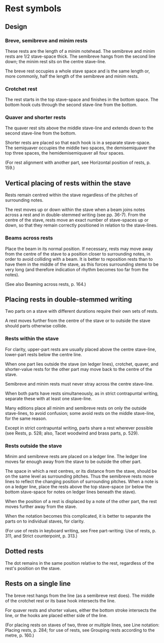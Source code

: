 # Rest symbols

## Design

### Breve, semibreve and minim rests

These rests are the length of a minim notehead. The semibreve and minim rests are 1/2 stave-space thick. The semibreve hangs from the second line down; the minim rest sits on the centre stave-line.

The breve rest occupies a whole stave space and is the same length or, more commonly, half the length of the semibreve and minim rests.

### Crotchet rest

The rest starts in the top stave-space and finishes in the bottom space. The bottom hook cuts through the second stave-line from the bottom.

### Quaver and shorter rests

The quaver rest sits above the middle stave-line and extends down to the second stave-line from the bottom.

Shorter rests are placed so that each hook is in a separate stave-space. The semiquaver occupies the middle two spaces, the demisemiquaver the top three spaces, the hemidemisemiquaver all four spaces.

(For rest alignment with another part, see Horizontal position of rests, p. 159.)

## Vertical placing of rests within the stave

Rests remain centred within the stave regardless of the pitches of surrounding notes.

The rest moves up or down within the stave when a beam joins notes across a rest and in double-stemmed writing (see pp. 36-7). From the centre of the stave, rests move an exact number of stave-spaces up or down, so that they remain correctly positioned in relation to the stave-lines.

### Beams across rests

Place the beam in its normal position. If necessary, rests may move away from the centre of the stave to a position closer to surrounding notes, in order to avoid colliding with a beam. It is better to reposition rests than to have them in the middle of the stave, as this forces surrounding stems to be very long (and therefore indication of rhythm becomes too far from the notes).

(See also Beaming across rests, p. 164.)

## Placing rests in double-stemmed writing

Two parts on a stave with different durations require their own sets of rests.

A rest moves further from the centre of the stave or to outside the stave should parts otherwise collide.

### Rests within the stave

For clarity, upper-part rests are usually placed above the centre stave-line, lower-part rests below the centre line.

When one part lies outside the stave (on ledger lines), crotchet, quaver, and shorter-value rests for the other part may move back to the centre of the stave.

Semibreve and minim rests must never stray across the centre stave-line.

When both parts have rests simultaneously, as in strict contrapuntal writing, separate these with at least one stave-line.

Many editions place all minim and semibreve rests on only the outside stave-lines, to avoid confusion; some avoid rests on the middle stave-line, for the same reason.

Except in strict contrapuntal writing, parts share a rest wherever possible (see Rests, p. 528; also, Tacet woodwind and brass parts, p. 529).

### Rests outside the stave

Minim and semibreve rests are placed on a ledger line. The ledger line moves far enough away from the stave to be outside the other part.

The space in which a rest centres, or its distance from the stave, should be on the same level as surrounding pitches. Thus the semibreve rests move lines to reflect the changing position of surrounding pitches. When a note is on a ledger line, place the rests above the top stave-space (or below the bottom stave-space for notes on ledger lines beneath the stave).

When the position of a rest is displaced by a note of the other part, the rest moves further away from the stave.

When the notation becomes this complicated, it is better to separate the parts on to individual staves, for clarity.

(For use of rests in keyboard writing, see Free part-writing: Use of rests, p. 311, and Strict counterpoint, p. 313.)

## Dotted rests

The dot remains in the same position relative to the rest, regardless of the rest's position on the stave.

## Rests on a single line

The breve rest hangs from the line (as a semibreve rest does). The middle of the crotchet rest or its base hook intersects the line.

For quaver rests and shorter values, either the bottom stroke intersects the line, or the hooks are placed either side of the line.

(For placing rests on staves of two, three or multiple lines, see Line notation: Placing rests, p. 284; for use of rests, see Grouping rests according to the metre, p. 160.) 